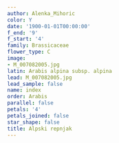 ```yaml
---
author: Alenka_Mihoric
color: Y
date: '1900-01-01T00:00:00'
f_end: '9'
f_start: '4'
family: Brassicaceae
flower_type: C
image:
- M_007082005.jpg
latin: Arabis alpina subsp. alpina
lead: M_007082005.jpg
lead_sample: false
name: index
order: Arabis
parallel: false
petals: '4'
petals_joined: false
star_shape: false
title: Alpski repnjak
---
```


